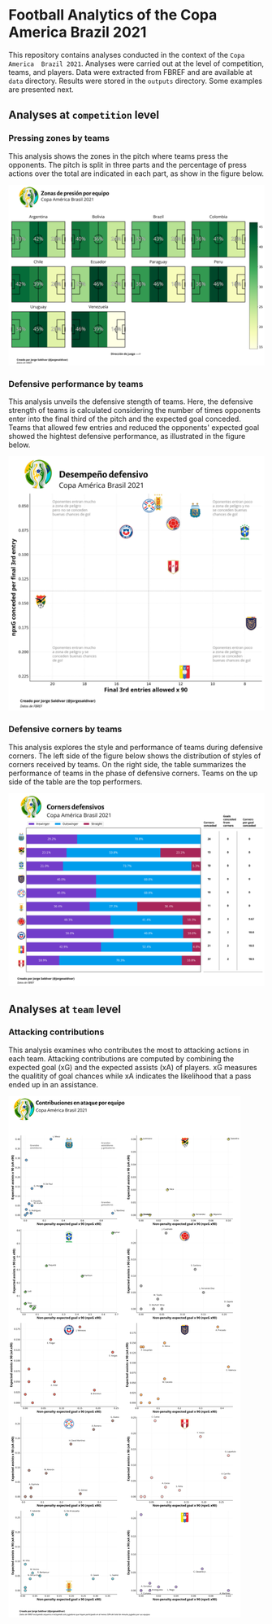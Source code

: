 # Football Analytics of the Copa America Brazil 2021

This repository contains analyses conducted in the context of the `Copa America 
Brazil 2021`. Analyses were carried out at the level of competition, teams, and 
players. Data were extracted from FBREF and are available at `data` directory.
Results were stored in the `outputs` directory. Some examples are presented next.

## Analyses at `competition` level

### Pressing zones by teams

This analysis shows the zones in the pitch where teams press the opponents. 
The pitch is split in three parts and the percentage of press actions over the 
total are indicated in each part, as show in the figure below. 

![pressing_zones](/outputs/pressing_zones.png?raw=true "Pressing Zones")

### Defensive performance by teams

This analysis unveils the defensive stength of teams. Here, the defensive strength
of teams is calculated considering the number of times opponents enter into the final
third of the pitch and the expected goal conceded. Teams that allowed few entries and 
reduced the opponents' expected goal showed the hightest defensive performance, as
illustrated in the figure below.  

![defensive_performance](/outputs/defensive_performance.png?raw=true "Defensive Performance")

### Defensive corners by teams

This analysis explores the style and performance of teams during defensive corners. 
The left side of the figure below shows the distribution of styles of corners received 
by teams. On the right side, the table summarizes the performance of teams in the phase 
of defensive corners. Teams on the up side of the table are the top performers.

![defensive_corners](/outputs/defensive_corners.png?raw=true "Defensive Corners")

## Analyses at `team` level

### Attacking contributions

This analysis examines who contributes the most to attacking actions in each team. 
Attacking contributions are computed by combining the expected goal (xG) and the expected
assists (xA) of players. xG measures the qualitity of goal chances while xA
indicates the likelihood that a pass ended up in an assistance.

![goal_contribution](/outputs/goal_contribution.png?raw=true "Goal Contribution")




